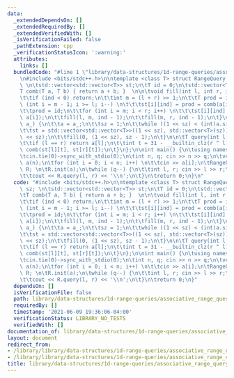 ```yaml
---
data:
  _extendedDependsOn: []
  _extendedRequiredBy: []
  _extendedVerifiedWith: []
  _isVerificationFailed: false
  _pathExtension: cpp
  _verificationStatusIcon: ':warning:'
  attributes:
    links: []
  bundledCode: "#line 1 \"library/data-structures/1d-range-queries/associative_range_query.cpp\"\
    \n#include <bits/stdc++.h>\n\ntemplate <class T> struct RangeQuery {\n\tint sz;\
    \ \n\tstd::vector<std::vector<T>> st;\n\tT id = 0;\n\tstd::vector<T> a;\n\n\t\
    T comb(T a, T b) { return a + b; }  \n\n\tvoid fill(int l, int r, int ind) {\n\
    \t\tif (ind < 0) return;\n\t\tint m = (l + r) >> 1;\n\t\tT prod = id;\n\t\tfor\
    \ (int i = m - 1; i >= l; i--) \n\t\t\tst[i][ind] = prod = comb(a[i], prod);\n\
    \t\tprod = id;\n\t\tfor (int i = m; i < r; i++) \n\t\t\tst[i][ind] = prod = comb(prod,\
    \ a[i]);\n\t\tfill(l, m, ind - 1);\n\t\tfill(m, r, ind - 1);\n\t}\n\n\tvoid init(std::vector<T>\
    \ a_) {\n\t\ta = a_;\n\t\tsz = 1;\n\t\twhile ((1 << sz) < (int)a.size()) sz++;\n\
    \t\tst = std::vector<std::vector<T>>((1 << sz), std::vector<T>(sz));\n\t\ta.resize(1\
    \ << sz);\n\t\tfill(0, (1 << sz), sz - 1);\n\t}\n\n\tT query(int l, int r) {\n\
    \t\tif (l == r) return a[l];\n\t\tint t = 31 - __builtin_clz(r ^ l);\n\t\treturn\
    \ comb(st[l][t], st[r][t]);\n\t}\n};\n\nint main() {\n\tusing namespace std;\n\
    \tcin.tie(0)->sync_with_stdio(0);\n\tint n, q; cin >> n >> q;\n\tvector<long long>\
    \ a(n);\n\tfor (int i = 0; i < n; i++) \n\t\tcin >> a[i];\n\tRangeQuery<long long>\
    \ R; \n\tR.init(a);\n\twhile (q--) {\n\t\tint l, r; cin >> l >> r;\n\t\tr--;\n\
    \t\tcout << R.query(l, r) << '\\n';\n\t}\n\treturn 0;\n}\n"
  code: "#include <bits/stdc++.h>\n\ntemplate <class T> struct RangeQuery {\n\tint\
    \ sz; \n\tstd::vector<std::vector<T>> st;\n\tT id = 0;\n\tstd::vector<T> a;\n\n\
    \tT comb(T a, T b) { return a + b; }  \n\n\tvoid fill(int l, int r, int ind) {\n\
    \t\tif (ind < 0) return;\n\t\tint m = (l + r) >> 1;\n\t\tT prod = id;\n\t\tfor\
    \ (int i = m - 1; i >= l; i--) \n\t\t\tst[i][ind] = prod = comb(a[i], prod);\n\
    \t\tprod = id;\n\t\tfor (int i = m; i < r; i++) \n\t\t\tst[i][ind] = prod = comb(prod,\
    \ a[i]);\n\t\tfill(l, m, ind - 1);\n\t\tfill(m, r, ind - 1);\n\t}\n\n\tvoid init(std::vector<T>\
    \ a_) {\n\t\ta = a_;\n\t\tsz = 1;\n\t\twhile ((1 << sz) < (int)a.size()) sz++;\n\
    \t\tst = std::vector<std::vector<T>>((1 << sz), std::vector<T>(sz));\n\t\ta.resize(1\
    \ << sz);\n\t\tfill(0, (1 << sz), sz - 1);\n\t}\n\n\tT query(int l, int r) {\n\
    \t\tif (l == r) return a[l];\n\t\tint t = 31 - __builtin_clz(r ^ l);\n\t\treturn\
    \ comb(st[l][t], st[r][t]);\n\t}\n};\n\nint main() {\n\tusing namespace std;\n\
    \tcin.tie(0)->sync_with_stdio(0);\n\tint n, q; cin >> n >> q;\n\tvector<long long>\
    \ a(n);\n\tfor (int i = 0; i < n; i++) \n\t\tcin >> a[i];\n\tRangeQuery<long long>\
    \ R; \n\tR.init(a);\n\twhile (q--) {\n\t\tint l, r; cin >> l >> r;\n\t\tr--;\n\
    \t\tcout << R.query(l, r) << '\\n';\n\t}\n\treturn 0;\n}"
  dependsOn: []
  isVerificationFile: false
  path: library/data-structures/1d-range-queries/associative_range_query.cpp
  requiredBy: []
  timestamp: '2021-06-09 19:36:06-04:00'
  verificationStatus: LIBRARY_NO_TESTS
  verifiedWith: []
documentation_of: library/data-structures/1d-range-queries/associative_range_query.cpp
layout: document
redirect_from:
- /library/library/data-structures/1d-range-queries/associative_range_query.cpp
- /library/library/data-structures/1d-range-queries/associative_range_query.cpp.html
title: library/data-structures/1d-range-queries/associative_range_query.cpp
---
```

